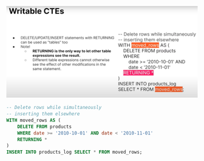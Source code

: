 

![writeable CTE](/assets/images/2022-01-26-10-39-53.png)

```sql
-- Delete rows while simultaneously
-- inserting them elsewhere
WITH moved_rows AS (
    DELETE FROM products
    WHERE date >= '2010-10-01' AND date < '2010-11-01'
    RETURNING *
)
INSERT INTO products_log SELECT * FROM moved_rows;
```


